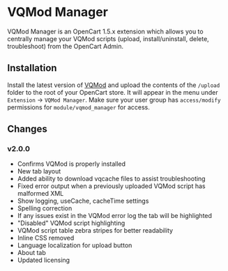 # VQMod Manager

VQMod Manager is an OpenCart 1.5.x extension which allows you to centrally manage your VQMod scripts (upload, install/uninstall, delete, troubleshoot) from the OpenCart Admin.

## Installation

Install the latest version of [VQMod](vqmod.com) and upload the contents of the ```/upload``` folder to the root of your OpenCart store.  It will appear in the menu under ```Extension``` -> ```VQMod Manager```.  Make sure your user group has ```access/modify``` permissions for ```module/vqmod_manager``` for access.

## Changes

### v2.0.0
  - Confirms VQMod is properly installed
  - New tab layout
  - Added ability to download vqcache files to assist troubleshooting
  - Fixed error output when a previously uploaded VQMod script has malformed XML
  - Show logging, useCache, cacheTime settings
  - Spelling correction
  - If any issues exist in the VQMod error log the tab will be highlighted
  - "Disabled" VQMod script highlighting
  - VQMod script table zebra stripes for better readability
  - Inline CSS removed
  - Language localization for upload button
  - About tab
  - Updated licensing